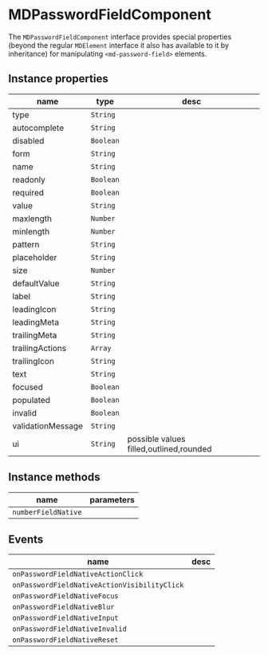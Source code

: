 # MDPasswordFieldComponent
The `MDPasswordFieldComponent` interface provides special properties (beyond the regular `MDElement` interface it also has available to it by inheritance) for manipulating `<md-password-field>` elements.

## Instance properties

name|type|desc
---|---|---
type|`String`|
autocomplete|`String`|
disabled|`Boolean`|
form|`String`|
name|`String`|
readonly|`Boolean`|
required|`Boolean`|
value|`String`|
maxlength|`Number`|
minlength|`Number`|
pattern|`String`|
placeholder|`String`|
size|`Number`|
defaultValue|`String`|
label|`String`|
leadingIcon|`String`|
leadingMeta|`String`|
trailingMeta|`String`|
trailingActions|`Array`|
trailingIcon|`String`|
text|`String`|
focused|`Boolean`|
populated|`Boolean`|
invalid|`Boolean`|
validationMessage|`String`|
ui|`String`|possible values filled,outlined,rounded

## Instance methods

name|parameters
---|---
`numberFieldNative`|

## Events

name|desc
---|---
`onPasswordFieldNativeActionClick`|
`onPasswordFieldNativeActionVisibilityClick`|
`onPasswordFieldNativeFocus`|
`onPasswordFieldNativeBlur`|
`onPasswordFieldNativeInput`|
`onPasswordFieldNativeInvalid`|
`onPasswordFieldNativeReset`|
